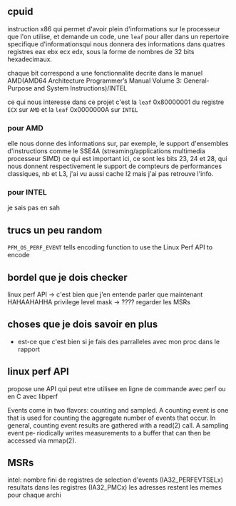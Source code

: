 ## cpuid
instruction x86 qui permet d'avoir plein d'informations sur le processeur que l'on utilise, et demande un code, une `leaf` pour aller dans un repertoire specifique d'informationsqui nous donnera des informations dans quatres registres eax ebx ecx edx, sous la forme de nombres de 32 bits hexadecimaux.

chaque bit correspond a une fonctionnalite decrite dans le manuel AMD(AMD64 Architecture Programmer’s Manual Volume 3: General-Purpose and System Instructions)/INTEL

ce qui nous interesse dans ce projet c'est la `leaf` 0x80000001 du registre `ECX` sur `AMD` et la `leaf` 0x0000000A sur `INTEL`

### pour AMD 
elle nous donne des informations sur, par exemple, le support d'ensembles d'instructions comme le SSE4A (streaming/applications multimedia processeur SIMD)
ce qui est important ici, ce sont les bits 23, 24 et 28, qui nous donnent respectivement le support de compteurs de performances classiques, nb et L3, j'ai vu aussi cache l2 mais j'ai pas retrouve l'info.

### pour INTEL
je sais pas en sah

## trucs un peu random

`PFM_OS_PERF_EVENT` tells encoding function to use the Linux Perf API to encode

## bordel que je dois checker
linux perf API -> c'est bien que j'en entende parler que maintenant HAHAAHAHHA
privilege level mask -> ????
regarder les MSRs


## choses que je dois savoir en plus
- est-ce que c'est bien si je fais des parralleles avec mon proc dans le rapport

## linux perf API 
propose une API qui peut etre utilisee en ligne de commande avec perf ou en C avec libperf

Events come in two flavors: counting and sampled.  A counting event is one that
       is  used  for  counting the aggregate number of events that occur.  In general,
       counting event results are gathered with a read(2) call.  A sampling event  pe‐
       riodically  writes  measurements  to  a  buffer  that  can then be accessed via
       mmap(2).


## MSRs 
intel:
    nombre fini de registres de selection d'events (IA32_PERFEVTSELx)
    resultats dans les registres (IA32_PMCx)
    les adresses restent les memes pour chaque archi

